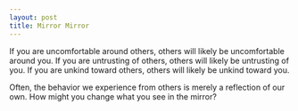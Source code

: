 ```yaml
---
layout: post
title: Mirror Mirror
---
```


If you are uncomfortable around others, others will likely be uncomfortable around you. If you are untrusting of others, others will likely be untrusting of you. If you are unkind toward others, others will likely be unkind toward you.

Often, the behavior we experience from others is merely a reflection of our own. How might you change what you see in the mirror?